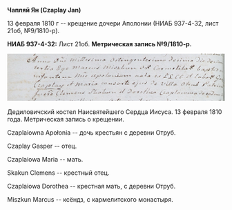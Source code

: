 **Чапляй Ян (Czaplay Jan)**

13 февраля 1810 г -- крещение дочери Аполонии (НИАБ 937-4-32, лист 21об,
№9/1810-р).

**НИАБ 937-4-32:** Лист 21об. **Метрическая запись №9/1810-р.**

![](./media/5a7696b107e96e5d5b2ab0238e9f647774dafe94.png)

Дедиловичский костел Наисвятейшего Сердца Иисуса. 13 февраля 1810 года.
Метрическая запись о крещении.

Czaplaiowna Apołonia -- дочь крестьян с деревни Отруб.

Czaplay Gasper -- отец.

Czaplaiowa Maria -- мать.

Skakun Clemens -- крестный отец.

Czaplaiowa Dorothea -- крестная мать, с деревни Отруб.

Miszkun Marcus -- ксёндз, с кармелитского монастыря.
